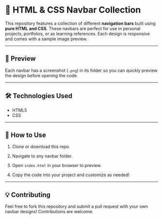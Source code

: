 # 🧭 HTML & CSS Navbar Collection

This repository features a collection of different **navigation bars** built using **pure HTML and CSS**. These navbars are perfect for use in personal projects, portfolios, or as learning references. Each design is responsive and comes with a sample image preview.

---

## 📸 Preview

Each navbar has a screenshot (`.png`) in its folder so you can quickly preview the design before opening the code.

---

## 🛠️ Technologies Used

- HTML5
- CSS

---

## 🚀 How to Use

1. Clone or download this repo.

2. Navigate to any navbar folder.

3. Open ```index.html``` in your browser to preview.

4. Copy the code into your project and customize as needed!

---

## 💡 Contributing

Feel free to fork this repository and submit a pull request with your own navbar designs! Contributions are welcome.